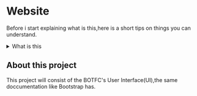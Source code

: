 # Website
Before i start explaining what is this,here is a short tips on things you can understand.
<details>
<summary>What is this</summary>
  
This is the website project i am currently working on,it was going to be private but i cannot make it private since i am running it on Github Pages.
</details>

## About this project
This project will consist of the BOTFC's User Interface(UI),the same doccumentation like Bootstrap has.

<!-- TODO: add more details on about this project.-->
